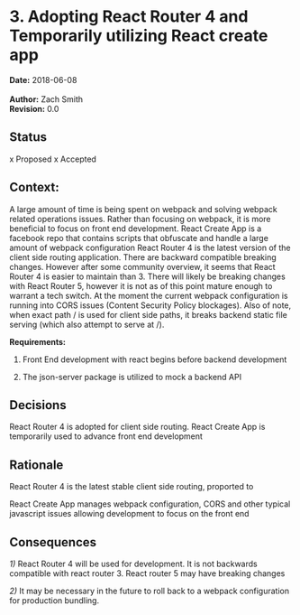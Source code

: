 # 3. Adopting React Router 4 and Temporarily utilizing React create app

**Date:** 2018-06-08<br>
<br>
**Author:** Zach Smith <br>
**Revision:** 0.0 <br>

## Status

x Proposed
x Accepted

## Context:

A large amount of time is being spent on webpack and solving webpack related operations issues. 
Rather than focusing on webpack, it is more beneficial to focus on front end development. 
React Create App is a facebook repo that contains scripts that obfuscate and handle a large amount of webpack configuration
React Router 4 is the latest version of the client side routing application. There are backward compatible breaking changes.
However after some community overview, it seems that React Router 4 is easier to maintain than 3. 
There will likely be breaking changes with React Router 5, however it is not as of this point mature enough to warrant a tech switch.
At the moment the current webpack configuration is running into CORS issues (Content Security Policy blockages). 
Also of note, when exact path / is used for client side paths, it breaks backend static file serving (which also attempt to serve at /). 


**Requirements:**
1) Front End development with react begins before backend development

2) The json-server package is utilized to mock a backend API

## Decisions

React Router 4 is adopted for client side routing. React Create App is temporarily used to advance front end development

## Rationale

React Router 4 is the latest stable client side routing, proported to 

React Create App manages webpack configuration, CORS and other typical javascript issues allowing development to focus on the front end

## Consequences

*1)* React Router 4 will be used for development. It is not backwards compatible with react router 3. React router 5 may have breaking changes

*2)* It may be necessary in the future to roll back to a webpack configuration for production bundling. 

